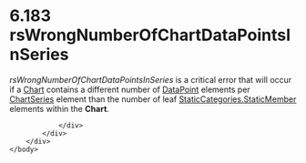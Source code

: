<html dir="LTR" xmlns:mshelp="http://msdn.microsoft.com/mshelp" xmlns:ddue="http://ddue.schemas.microsoft.com/authoring/2003/5" xmlns:xlink="http://www.w3.org/1999/xlink" xmlns:tool="http://www.microsoft.com/tooltip">
    <head>
        <meta http-equiv="Content-Type" content="text/html; CHARSET=utf-8"></meta>
        <meta name="save" content="history"></meta>
        <title>6.183 rsWrongNumberOfChartDataPointsInSeries</title>
        <xml>
            <mshelp:toctitle title="6.183 rsWrongNumberOfChartDataPointsInSeries"></mshelp:toctitle>
            <mshelp:rltitle title="[MS-RDL]: rsWrongNumberOfChartDataPointsInSeries"></mshelp:rltitle>
            <mshelp:keyword index="A" term="6f73b9bf-cf89-4131-a848-ba44e317fc65"></mshelp:keyword>
            <mshelp:attr name="DCSext.ContentType" value="open specification"></mshelp:attr>
            <mshelp:attr name="AssetID" value="6f73b9bf-cf89-4131-a848-ba44e317fc65"></mshelp:attr>
            <mshelp:attr name="TopicType" value="kbRef"></mshelp:attr>
            <mshelp:attr name="DCSext.Title" value="[MS-RDL]: rsWrongNumberOfChartDataPointsInSeries" />
        </xml>
    </head>
    <body>
        <div id="header">
            <h1 class="heading">6.183 rsWrongNumberOfChartDataPointsInSeries</h1>
        </div>
        <div id="mainSection">
            <div id="mainBody">
                <div id="allHistory" class="saveHistory"></div>
                <div id="sectionSection0" class="section" name="collapseableSection">
                    

<p><i>rsWrongNumberOfChartDataPointsInSeries</i> is a critical
error that will occur if a <a href="b0ab5524-7eb2-47a7-a4d3-230f5c8c5526.md">Chart</a>
contains a different number of <a href="750e3640-c0df-4f41-b0ba-f6a4f3d09d0e.md">DataPoint</a> elements per <a href="aee11573-3fcf-4365-938b-e6c8ceece6e1.md">ChartSeries</a> element than
the number of leaf <a href="53ceef72-53cb-4b5b-af09-08df2edf77fd.md">StaticCategories.StaticMember</a>
elements within the <b>Chart</b>.</p>


                </div>
            </div>
        </div>
    </body>
</html>